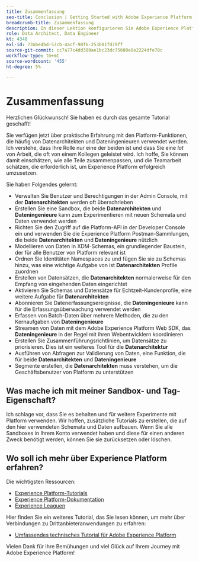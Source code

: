```yaml
---
title: Zusammenfassung
seo-title: Conclusion | Getting Started with Adobe Experience Platform for Data Architects and Data Engineers
breadcrumb-title: Zusammenfassung
description: In dieser Lektion konfigurieren Sie Adobe Experience Platform-Benutzerberechtigungen anhand der Admin Console der Adobe.
role: Data Architect, Data Engineer
kt: 4348
exl-id: 73abe4bd-57cb-4acf-98f6-253b01fd79ff
source-git-commit: cc7a77c4dd380ae1bc23dc75608e8e2224dfe78c
workflow-type: tm+mt
source-wordcount: '455'
ht-degree: 5%

---
```


# Zusammenfassung

<!--5min-->

Herzlichen Glückwunsch! Sie haben es durch das gesamte Tutorial geschafft!

Sie verfügen jetzt über praktische Erfahrung mit den Platform-Funktionen, die häufig von Datenarchitekten und Dateningenieuren verwendet werden. Ich verstehe, dass Ihre Rolle nur eine der beiden ist und dass Sie eine _lot_ von Arbeit, die oft von einem Kollegen geleistet wird. Ich hoffe, Sie können damit einschätzen, wie alle Teile zusammenpassen, und die Teamarbeit schätzen, die erforderlich ist, um Experience Platform erfolgreich umzusetzen.

Sie haben Folgendes gelernt:

* Verwalten Sie Benutzer und Berechtigungen in der Admin Console, mit der **Datenarchitekten** werden oft überschrieben
* Erstellen Sie eine Sandbox, die beide **Datenarchitekten** und **Dateningenieure** kann zum Experimentieren mit neuen Schemata und Daten verwendet werden
* Richten Sie den Zugriff auf die Platform-API in der Developer Console ein und verwenden Sie die Experience Platform Postman-Sammlungen, die beide **Datenarchitekten** und **Dateningenieure** nützlich
* Modellieren von Daten in XDM-Schemas, ein grundlegender Baustein, der für alle Benutzer von Platform relevant ist
* Ordnen Sie Identitäten Namespaces zu und fügen Sie sie zu Schemas hinzu, was eine wichtige Aufgabe von ist **Datenarchitekten** Profile zuordnen
* Erstellen von Datensätzen, die **Datenarchitekten** normalerweise für den Empfang von eingehenden Daten eingerichtet
* Aktivieren Sie Schemas und Datensätze für Echtzeit-Kundenprofile, eine weitere Aufgabe für **Datenarchitekten**
* Abonnieren Sie Datenerfassungsereignisse, die **Dateningenieure** kann für die Erfassungsüberwachung verwendet werden
* Erfassen von Batch-Daten über mehrere Methoden, die zu den Kernaufgaben von **Dateningenieure**
* Streamen von Daten mit dem Adobe Experience Platform Web SDK, das **Dateningenieure** in der Regel mit ihren Webentwicklern koordinieren
* Erstellen Sie Zusammenführungsrichtlinien, um Datensätze zu priorisieren. Dies ist ein weiteres Tool für die **Datenarchitektur**
* Ausführen von Abfragen zur Validierung von Daten, eine Funktion, die für beide **Datenarchitekten** und **Dateningenieure**
* Segmente erstellen, die **Datenarchitekten** muss verstehen, um die Geschäftsbenutzer von Platform zu unterstützen



## Was mache ich mit meiner Sandbox- und Tag-Eigenschaft?

Ich schlage vor, dass Sie es behalten und für weitere Experimente mit Platform verwenden. Wir hoffen, zusätzliche Tutorials zu erstellen, die auf den hier verwendeten Schemata und Daten aufbauen. Wenn Sie alle Sandboxes in Ihrem Konto verwendet haben und diese für einen anderen Zweck benötigt werden, können Sie sie zurücksetzen oder löschen.

## Wo soll ich mehr über Experience Platform erfahren?

Die wichtigsten Ressourcen:

* [Experience Platform-Tutorials](https://experienceleague.adobe.com/docs/platform-learn/comprehensive-technical-tutorial/overview.html)
* [Experience Platform-Dokumentation](https://experienceleague.adobe.com/docs/experience-platform/landing/home.html?lang=de)
* [Experience Leaguen](https://experienceleague.adobe.com/?lang=de#dashboard/learning)

Hier finden Sie ein weiteres Tutorial, das Sie lesen können, um mehr über Verbindungen zu Drittanbieteranwendungen zu erfahren:

* [Umfassendes technisches Tutorial für Adobe Experience Platform](https://experienceleague.adobe.com/docs/platform-learn/comprehensive-technical-tutorial-v21/overview.html)

Vielen Dank für Ihre Bemühungen und viel Glück auf Ihrem Journey mit Adobe Experience Platform!
